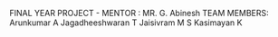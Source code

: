 FINAL YEAR PROJECT - MENTOR : MR. G. Abinesh
TEAM MEMBERS:
        Arunkumar A
        Jagadheeshwaran T
        Jaisivram M S
        Kasimayan K
